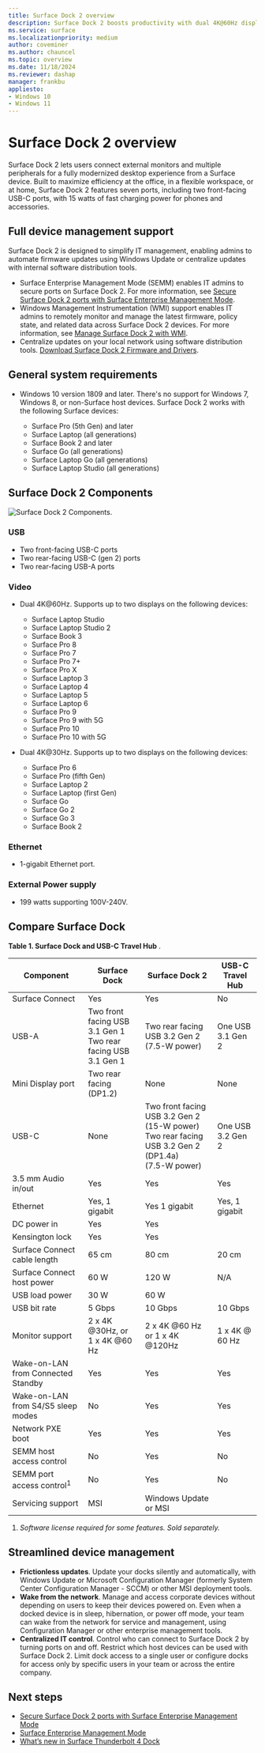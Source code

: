 ```yaml
---
title: Surface Dock 2 overview
description: Surface Dock 2 boosts productivity with dual 4K@60Hz display capabilities, fast charging, seven ports, and robust IT management tools for modern workspaces
ms.service: surface
ms.localizationpriority: medium
author: coveminer
ms.author: chauncel
ms.topic: overview
ms.date: 11/18/2024
ms.reviewer: dashap
manager: frankbu
appliesto:
- Windows 10
- Windows 11
---
```

# Surface Dock 2 overview

Surface Dock 2 lets users connect external monitors and multiple peripherals for a fully modernized desktop experience from a Surface device. Built to maximize efficiency at the office, in a flexible workspace, or at home, Surface Dock 2 features seven ports, including two front-facing USB-C ports, with 15 watts of fast charging power for phones and accessories.

## Full device management support

Surface Dock 2 is designed to simplify IT management, enabling admins to automate firmware updates using Windows Update or centralize updates with internal software distribution tools.

- Surface Enterprise Management Mode (SEMM) enables IT admins to secure ports on Surface Dock 2. For more information, see [Secure Surface Dock 2 ports with Surface Enterprise Management Mode](secure-surface-dock-ports-semm.md).
- Windows Management Instrumentation (WMI) support enables IT admins to remotely monitor and manage the latest firmware, policy state, and related data across Surface Dock 2 devices. For more information, see [Manage Surface Dock 2 with WMI](surface-dock-wmi.md).
- Centralize updates on your local network using software distribution tools. [Download Surface Dock 2 Firmware and Drivers](https://www.microsoft.com/download/details.aspx?id=101317).

## General system requirements

- Windows 10 version 1809 and later. There's no support for Windows 7, Windows 8, or non-Surface host devices. Surface Dock 2 works with the following Surface devices:

  - Surface Pro (5th Gen) and later
  - Surface Laptop (all generations)
  - Surface Book 2 and later
  - Surface Go (all generations)
  - Surface Laptop Go (all generations)
  - Surface Laptop Studio (all generations)

## Surface Dock 2 Components

![Surface Dock 2 Components.](./images/surface-dock2.png)

### USB

- Two front-facing USB-C ports
- Two rear-facing USB-C (gen 2) ports
- Two rear-facing USB-A ports

### Video
  
- Dual 4K@60Hz. Supports up to two displays on the following devices:

  - Surface Laptop Studio
  - Surface Laptop Studio 2
  - Surface Book 3
  - Surface Pro 8
  - Surface Pro 7
  - Surface Pro 7+
  - Surface Pro X
  - Surface Laptop 3
  - Surface Laptop 4
  - Surface Laptop 5
  - Surface Laptop 6
  - Surface Pro 9 
  - Surface Pro 9 with 5G
  - Surface Pro 10
  - Surface Pro 10 with 5G

- Dual 4K@30Hz. Supports up to two displays on the following devices:

  - Surface Pro 6
  - Surface Pro (fifth Gen)
  - Surface Laptop 2
  - Surface Laptop (first Gen)
  - Surface Go
  - Surface Go 2
  - Surface Go 3
  - Surface Book 2

### Ethernet

- 1-gigabit Ethernet port.

### External Power supply

- 199 watts supporting 100V-240V.

## Compare Surface Dock

**Table 1. Surface Dock and USB-C Travel Hub**
.

| Component                           | Surface Dock                                                | Surface Dock 2                                                                                      | USB-C Travel Hub |
| ----------------------------------- | ----------------------------------------------------------- | --------------------------------------------------------------------------------------------------- | ---------------- |
| Surface Connect                            | Yes                                                         | Yes                                                                                                 | No               |
| USB-A                               | Two front facing USB 3.1 Gen 1<br>Two rear facing USB 3.1 Gen 1 | Two rear facing USB 3.2 Gen 2 (7.5-W power)                                                            | One USB 3.1 Gen 2  |
| Mini Display port                   | Two rear facing (DP1.2)                                       | None                                                                                                | None             |
| USB-C                               | None                                                        | Two front facing USB 3.2 Gen 2<br>(15-W power)<br>Two rear facing USB 3.2 Gen 2 (DP1.4a)<br>(7.5-W power) | One USB 3.2 Gen 2  |
| 3.5 mm Audio in/out                 | Yes                                                         | Yes                                                                                                 | Yes              |
| Ethernet                            | Yes, 1 gigabit                                              | Yes 1 gigabit                                                                                       | Yes, 1 gigabit   |
| DC power in                         | Yes                                                         | Yes                                                                                                 |                  |
| Kensington lock                     | Yes                                                         | Yes                                                                                                 |                  |
| Surface Connect cable length               | 65 cm                                                        | 80 cm                                                                                                | 20 cm             |
| Surface Connect host power                 | 60 W                                                         | 120 W                                                                                                | N/A              |
| USB load power                      | 30 W                                                         | 60 W                                                                                                 |                  |
| USB bit rate                        | 5 Gbps                                                      | 10 Gbps                                                                                             | 10 Gbps          |
| Monitor support                     | 2 x 4K @30Hz, or<br>1 x 4K @60 Hz                         | 2 x 4K @60 Hz<br> or 1 x 4K @120Hz                                                                                     | 1 x 4K @ 60 Hz   |
| Wake-on-LAN from Connected Standby | Yes                                                         | Yes                                                                                                 |    Yes              |
| Wake-on-LAN from S4/S5 sleep modes  | No                                                          | Yes                                                                                                 |          Yes        |
| Network PXE boot                    | Yes                                                         | Yes                                                                                                 |        Yes          |
| SEMM host access control            | No                                                          | Yes                                                                                                 | No               |
| SEMM port access control<sup>1</sup>          | No                                                          | Yes                                                                                                 | No               |
| Servicing support                   | MSI                                                         | Windows Update or MSI                                                                               |                  |

1. *Software license required for some features. Sold separately.*

## Streamlined device management

- **Frictionless updates**. Update your docks silently and automatically, with Windows Update or Microsoft Configuration Manager (formerly System Center Configuration Manager - SCCM) or other MSI deployment tools.
- **Wake from the network**. Manage and access corporate devices without depending on users to keep their devices powered on. Even when a docked device is in sleep, hibernation, or power off mode, your team can wake from the network for service and management, using Configuration Manager or other enterprise management tools.
- **Centralized IT control**. Control who can connect to Surface Dock 2 by turning ports on and off. Restrict which host devices can be used with Surface Dock 2. Limit dock access to a single user or configure docks for access only by specific users in your team or across the entire company.

## Next steps

- [Secure Surface Dock 2 ports with Surface Enterprise Management Mode](https://techcommunity.microsoft.com/t5/surface-it-pro-blog/secure-surface-dock-2-ports-with-surface-enterprise-management/ba-p/1418999)
- [Surface Enterprise Management Mode](surface-enterprise-management-mode.md)
- [What’s new in Surface Thunderbolt 4 Dock](surface-dock-whats-new.md)